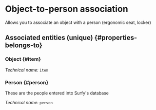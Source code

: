 # Object-to-person association
<!--- THIS FILE IS GENERATED PLEASE DO NOT EDIT IT DIRECTLY --->

Allows you to associate an object with a person (ergonomic seat, locker)

<OH code="itemToPerson"/>







## Associated entities (unique) {#properties-belongs-to}

### Object {#item}



*Technical name:* ```item```
<PH code="itemToPerson:item"/>

### Person {#person}

These are the people entered into Surfy's database

*Technical name:* ```person```
<PH code="itemToPerson:person"/>





